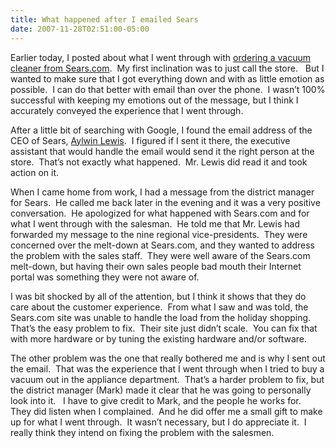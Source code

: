 ```yaml
---
title: What happened after I emailed Sears
date: 2007-11-28T02:51:00-05:00
---
```

Earlier today, I posted about what I went through with [ordering a vacuum cleaner from Sears.com](http://anotherlab.rajapet.net/2007/11/how-not-to-handle-black-friday-searscom.html "How not to handle Black Friday: Sears.com").  My first inclination was to just call the store.   But I wanted to make sure that I got everything down and with as little emotion as possible.  I can do that better with email than over the phone.  I wasn&#8217;t 100% successful with keeping my emotions out of the message, but I think I accurately conveyed the experience that I went through.

After a little bit of searching with Google, I found the email address of the CEO of Sears, [Aylwin Lewis](http://en.wikipedia.org/wiki/Aylwin_Lewis "Wikipedia bio of Aylwin Lewis").  I figured if I sent it there, the executive assistant that would handle the email would send it the right person at the store.  That&#8217;s not exactly what happened.  Mr. Lewis did read it and took action on it.

When I came home from work, I had a message from the district manager for Sears.  He called me back later in the evening and it was a very positive conversation.  He apologized for what happened with Sears.com and for what I went through with the salesman.  He told me that Mr. Lewis had forwarded my message to the nine regional vice-presidents.  They were concerned over the melt-down at Sears.com, and they wanted to address the problem with the sales staff.  They were well aware of the Sears.com melt-down, but having their own sales people bad mouth their Internet portal was something they were not aware of.

I was bit shocked by all of the attention, but I think it shows that they do care about the customer experience.  From what I saw and was told, the Sears.com site was unable to handle the load from the holiday shopping.  That&#8217;s the easy problem to fix.  Their site just didn&#8217;t scale.  You can fix that with more hardware or by tuning the existing hardware and/or software.

The other problem was the one that really bothered me and is why I sent out the email.  That was the experience that I went through when I tried to buy a vacuum out in the appliance department.  That&#8217;s a harder problem to fix, but the district manager (Mark) made it clear that he was going to personally look into it.   I have to give credit to Mark, and the people he works for.  They did listen when I complained.  And he did offer me a small gift to make up for what I went through.  It wasn&#8217;t necessary, but I do appreciate it.  I really think they intend on fixing the problem with the salesmen.
